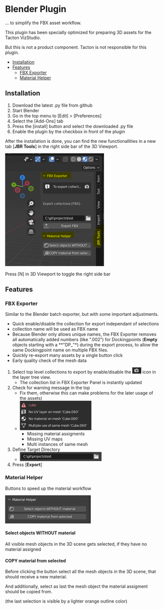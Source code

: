 # Blender Plugin
... to simplify the FBX asset workflow.

This plugin has been specially optimized for preparing 3D assets for the Tacton VizStudio.

But this is not a product component. Tacton is not responsible for this plugin.

- [Installation](README.md#installation)
- [Features](README.md#features)
  - [FBX Exporter](README.md#fbx-exporter)
  - [Material Helper](README.md#material-helper)

## Installation
1. Download the latest .py file from github
2. Start Blender
3. Go in the top menu to [Edit] > [Preferences]
4. Select the [Add-Ons] tab
5. Press the [install] button and select the downloaded .py file
6. Enable the plugin by the checkbox in front of the plugin

After the installation is done, you can find the new functionallities in a new tab [**JBR Tools**] in the right side bar of the 3D Viewport.

![JBR Tools](https://github.com/magic-j/blender_plugin_for_asset_workflow/blob/main/images/blender_JBR_Tools.PNG)

Press [N] in 3D Viewport to toggle the right side bar

## Features

### FBX Exporter

Similar to the Blender batch exporter, but with some important adjustments.
- Quick enable/disable the collection for export independant of selections
- collection name will be used as FBX name
- Because Blender only allows unique names, the FBX Exporter removes all automatically added numbers (like ".002") for Dockingpoints (**Empty** objects starting with a **"DP_"*) during the export process, to allow the same Dockingpoint name on multiple FBX files.
- Quickly re-export many assets by a single button click
- Early quality check of the mesh data

1. Select top level collections to export by enable/disable the ![Render](https://github.com/magic-j/blender_plugin_for_asset_workflow/blob/main/images/blender_icon_render.PNG) icon in the layer tree view.
    - The collection list in FBX Exporter Panel is instantly updated
2. Check for warning message in the top  
    - Fix them, otherwise this can make problems for the later usage of the assets)
    - ![Warnings](https://github.com/magic-j/blender_plugin_for_asset_workflow/blob/main/images/blender_FbxExporter_warnings.PNG)
        - Missing material assigments
        - Missing UV maps
        - Multi instances of same mesh
3. Define Target Directory
    - ![Target Dir](https://github.com/magic-j/blender_plugin_for_asset_workflow/blob/main/images/blender_FbxExporter_targetDir.PNG)
4. Press [**Export**]


### Material Helper
Buttons to speed up the material workflow

![MaterialHelper](https://github.com/magic-j/blender_plugin_for_asset_workflow/blob/main/images/blender_MaterialHelper.PNG)

#### Select objects WITHOUT material
All visible mesh objects in the 3D scene gets selected, if they have no material assigned

#### COPY material from selected
Before clicking the button select all the mesh objects in the 3D scene, that should receive a new material.

And additionally, select as last the mesh object the material assigment should be copied from.

(the last selection is visible by a lighter orange outline color)

